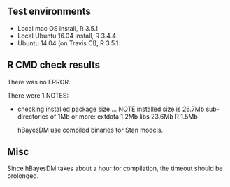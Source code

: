 ## Test environments

* Local mac OS install, R 3.5.1
* Local Ubuntu 16.04 install, R 3.4.4
* Ubuntu 14.04 (on Travis CI), R 3.5.1

## R CMD check results

There was no ERROR.

There were 1 NOTES:

* checking installed package size ... NOTE
  installed size is 26.7Mb
  sub-directories of 1Mb or more:
    extdata   1.2Mb
    libs     23.6Mb
    R         1.5Mb

  hBayesDM use compiled binaries for Stan models.

## Misc

Since hBayesDM takes about a hour for compilation, the timeout should be prolonged.
